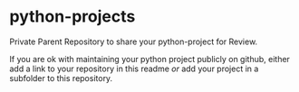 # python-projects
Private Parent Repository to share your python-project for Review.

If you are ok with maintaining your python project publicly on github, either add a link to your repository in this readme 
*or* add your project in a subfolder to this repository.

